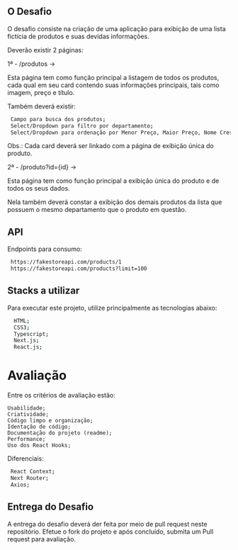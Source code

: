 
## O Desafio

O desafio consiste na criação de uma aplicação para exibição de uma lista fictícia de produtos e suas devidas informações.

Deverão existir 2 páginas:

1ª - /produtos -> 

Esta página tem como função principal a listagem de todos os produtos, cada qual em seu card contendo suas informações principais, tais como imagem, preço e título.

Também deverá existir:
```bash
 Campo para busca dos produtos;
 Select/Dropdown para filtro por departamento;
 Select/Dropdown para ordenação por Menor Preço, Maior Preço, Nome Crescente e Nome Decrescente;
```

Obs.: Cada card deverá ser linkado com a página de exibição única do produto.


2ª - /produto?id={id} -> 

Esta página tem como função principal a exibição única do produto e de todos os seus dados.

Nela também deverá constar a exibição dos demais produtos da lista que possuem o mesmo departamento que o produto em questão.

## API

Endpoints para consumo:

```bash
 https://fakestoreapi.com/products/1
 https://fakestoreapi.com/products?limit=100
```


## Stacks a utilizar

Para executar este projeto, utilize principalmente as tecnologias abaixo:

```bash
  HTML;
  CSS3;
  Typescript;
  Next.js;
  React.js;
```

# Avaliação

Entre os critérios de avaliação estão:


    Usabilidade;
    Criatividade;
    Código limpo e organização;
    Identação de código;
    Documentação do projeto (readme);
    Performance;
    Uso dos React Hooks;

Diferenciais:

```bash
 React Context;
 Next Router;
 Axios;
```
## Entrega do Desafio

A entrega do desafio deverá der feita por meio de pull request neste repositório. Efetue o fork do projeto e após concluído, submita um Pull request para avaliação.
